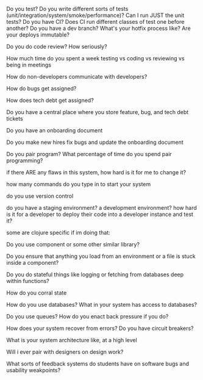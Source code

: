 Do you test? Do you write different sorts of tests (unit/integration/system/smoke/performance)? Can I run JUST the unit tests? Do you have CI? Does CI run different classes of test one before another? Do you have a dev branch? What's your hotfix process like? Are your deploys immutable?

Do you do code review? How seriously?

How much time do you spent a week testing vs coding vs reviewing vs being in meetings

How do non-developers communicate with developers?

How do bugs get assigned?

How does tech debt get assigned?

Do you have a central place where you store feature, bug, and tech debt tickets

Do you have an onboarding document

Do you make new hires fix bugs and update the onboarding document

Do you pair program? What percentage of time do you spend pair programming?

if there ARE any flaws in this system, how hard is it for me to change it?

how many commands do you type in to start your system

do you use version control

do you have a staging environment? a development environment? how hard is it for a developer to deploy their code into a developer instance and test it?

some are clojure specific if im doing that:

Do you use component or some other similar library?

Do you ensure that anything you load from an environment or a file is stuck inside a component?

Do you do stateful things like logging or fetching from databases deep within functions?

How do you corral state

How do you use databases? What in your system has access to databases?

Do you use queues? How do you enact back pressure if you do?

How does your system recover from errors? Do you have circuit breakers?

What is your system architecture like, at a high level

Will i ever pair with designers on design work?

What sorts of feedback systems do students have on software bugs and usability weakpoints?